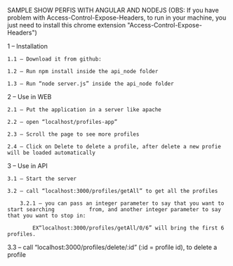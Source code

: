 SAMPLE SHOW PERFIS WITH ANGULAR AND NODEJS
(OBS: If you have problem with Access-Control-Expose-Headers, to run in your machine, you just need to install this chrome extension "Access-Control-Expose-Headers")

1 – Installation

	1.1 – Download it from github:
	
	1.2 – Run npm install inside the api_node folder
	
	1.3 – Run “node server.js” inside the api_node folder
	

2 – Use in WEB

	2.1 – Put the application in a server like apache
	
	2.2 – open “localhost/profiles-app”
	
	2.3 – Scroll the page to see more profiles
	
	2.4 – Click on Delete to delete a profile, after delete a new profie will be loaded automatically

3 – Use in API

	
	3.1 – Start the server
	
	3.2 – call “localhost:3000/profiles/getAll” to get all the profiles
	
		3.2.1 – you can pass an integer parameter to say that you want to start searching 			from, and another integer parameter to say that you want to stop in:
		
	 		EX“localhost:3000/profiles/getAll/0/6” will bring the first 6 profiles.
			
      
3.3 – call “localhost:3000/profiles/delete/:id” (:id = profile id), to delete a profile














